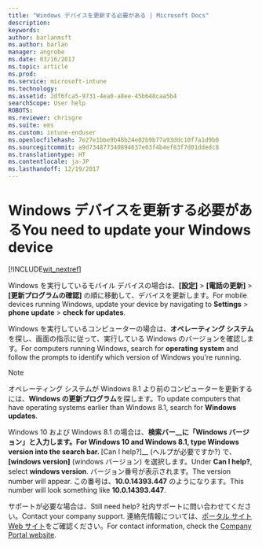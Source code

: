 ```yaml
---
title: "Windows デバイスを更新する必要がある | Microsoft Docs"
description: 
keywords: 
author: barlanmsft
ms.author: barlan
manager: angrobe
ms.date: 03/16/2017
ms.topic: article
ms.prod: 
ms.service: microsoft-intune
ms.technology: 
ms.assetid: 2df6fca5-9731-4ea0-a8ee-45b648caa5b4
searchScope: User help
ROBOTS: 
ms.reviewer: chrisgre
ms.suite: ems
ms.custom: intune-enduser
ms.openlocfilehash: 7e27e1bbe9b48b24e02b9b77a93ddc10f7a1d9b0
ms.sourcegitcommit: a9d734877340894637e03f4b4ef83f7d01ddedc8
ms.translationtype: HT
ms.contentlocale: ja-JP
ms.lasthandoff: 12/19/2017
---
```

# <a name="you-need-to-update-your-windows-device"></a><span data-ttu-id="8e652-102">Windows デバイスを更新する必要がある</span><span class="sxs-lookup"><span data-stu-id="8e652-102">You need to update your Windows device</span></span>

[!INCLUDE[wit_nextref](includes/end-user-os-update-guidance.md)]

<span data-ttu-id="8e652-103">Windows を実行しているモバイル デバイスの場合は、**[設定]** > **[電話の更新]** > **[更新プログラムの確認]** の順に移動して、デバイスを更新します。</span><span class="sxs-lookup"><span data-stu-id="8e652-103">For mobile devices running Windows, update your device by navigating to **Settings** > **phone update** > **check for updates**.</span></span>

<span data-ttu-id="8e652-104">Windows を実行しているコンピューターの場合は、**オペレーティング システム**を探し、画面の指示に従って、実行している Windows のバージョンを確認します。</span><span class="sxs-lookup"><span data-stu-id="8e652-104">For computers running Windows, search for **operating system** and follow the prompts to identify which version of Windows you're running.</span></span>

> [!Note]
> <span data-ttu-id="8e652-105">オペレーティング システムが Windows 8.1 より前のコンピューターを更新するには、**Windows の更新プログラム**を探します。</span><span class="sxs-lookup"><span data-stu-id="8e652-105">To update computers that have operating systems earlier than Windows 8.1, search for **Windows updates**.</span></span>

<span data-ttu-id="8e652-106">Windows 10 および Windows 8.1 の場合は、__検索バー__に「__Windows バージョン__」と入力します。</span><span class="sxs-lookup"><span data-stu-id="8e652-106">For Windows 10 and Windows 8.1, type __Windows version__ into the __search bar__.</span></span> <span data-ttu-id="8e652-107">__[Can I help?]__ (ヘルプが必要ですか?) で、__[windows version]__ (windows バージョン) を選択します。</span><span class="sxs-lookup"><span data-stu-id="8e652-107">Under __Can I help?__, select __windows version__.</span></span> <span data-ttu-id="8e652-108">バージョン番号が表示されます。</span><span class="sxs-lookup"><span data-stu-id="8e652-108">The version number will appear.</span></span> <span data-ttu-id="8e652-109">この番号は、__10.0.14393.447__ のようになります。</span><span class="sxs-lookup"><span data-stu-id="8e652-109">This number will look something like __10.0.14393.447__.</span></span>

<span data-ttu-id="8e652-110">サポートが必要な場合は、</span><span class="sxs-lookup"><span data-stu-id="8e652-110">Still need help?</span></span> <span data-ttu-id="8e652-111">社内サポートに問い合わせてください。</span><span class="sxs-lookup"><span data-stu-id="8e652-111">Contact your company support.</span></span> <span data-ttu-id="8e652-112">連絡先情報については、[ポータル サイト Web サイト](https://portal.manage.microsoft.com#HelpDeskDialog)をご確認ください。</span><span class="sxs-lookup"><span data-stu-id="8e652-112">For contact information, check the [Company Portal website](https://portal.manage.microsoft.com#HelpDeskDialog).</span></span>
